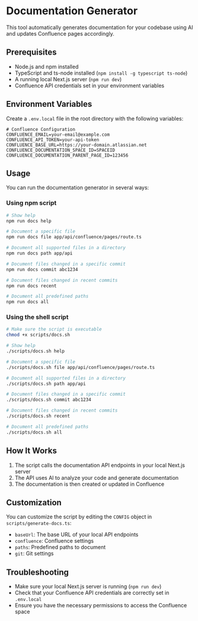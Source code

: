 # Documentation Generator

This tool automatically generates documentation for your codebase using AI and updates Confluence pages accordingly.

## Prerequisites

- Node.js and npm installed
- TypeScript and ts-node installed (`npm install -g typescript ts-node`)
- A running local Next.js server (`npm run dev`)
- Confluence API credentials set in your environment variables

## Environment Variables

Create a `.env.local` file in the root directory with the following variables:

```
# Confluence Configuration
CONFLUENCE_EMAIL=your-email@example.com
CONFLUENCE_API_TOKEN=your-api-token
CONFLUENCE_BASE_URL=https://your-domain.atlassian.net
CONFLUENCE_DOCUMENTATION_SPACE_ID=SPACEID
CONFLUENCE_DOCUMENTATION_PARENT_PAGE_ID=123456
```

## Usage

You can run the documentation generator in several ways:

### Using npm script

```bash
# Show help
npm run docs help

# Document a specific file
npm run docs file app/api/confluence/pages/route.ts

# Document all supported files in a directory
npm run docs path app/api

# Document files changed in a specific commit
npm run docs commit abc1234

# Document files changed in recent commits
npm run docs recent

# Document all predefined paths
npm run docs all
```

### Using the shell script

```bash
# Make sure the script is executable
chmod +x scripts/docs.sh

# Show help
./scripts/docs.sh help

# Document a specific file
./scripts/docs.sh file app/api/confluence/pages/route.ts

# Document all supported files in a directory
./scripts/docs.sh path app/api

# Document files changed in a specific commit
./scripts/docs.sh commit abc1234

# Document files changed in recent commits
./scripts/docs.sh recent

# Document all predefined paths
./scripts/docs.sh all
```

## How It Works

1. The script calls the documentation API endpoints in your local Next.js server
2. The API uses AI to analyze your code and generate documentation
3. The documentation is then created or updated in Confluence

## Customization

You can customize the script by editing the `CONFIG` object in `scripts/generate-docs.ts`:

- `baseUrl`: The base URL of your local API endpoints
- `confluence`: Confluence settings
- `paths`: Predefined paths to document
- `git`: Git settings

## Troubleshooting

- Make sure your local Next.js server is running (`npm run dev`)
- Check that your Confluence API credentials are correctly set in `.env.local`
- Ensure you have the necessary permissions to access the Confluence space 